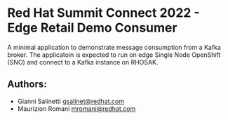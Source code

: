 # Red Hat Summit Connect 2022 - Edge Retail Demo Consumer

A minimal application to demonstrate message consumption from a Kafka broker.
The applicatoin is expected to run on edge Single Node OpenShift (SNO) and 
connect to a Kafka instance on RHOSAK.

## Authors:
- Gianni Salinetti gsalinet@redhat.com
- Maurizion Romani mromani@redhat.com